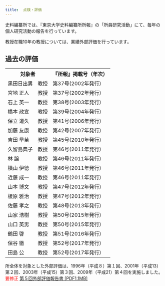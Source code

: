 ```yaml
---
title: 	点検・評価
---
```


史料編纂所では、『東京大学史料編纂所所報』の「所員研究活動」にて、毎年の個人研究活動の報告を行っています。

教授在職10年の教授については、業績外部評価を行っています。

<h2 class="h03">過去の評価</h2>

<table class="table02">
    <tbody>
    <tr>
        <th class="mtx" colspan="2">対象者</th>
        <th class="mtx">『所報』掲載号（年次）</th>
    </tr>
    <tr>
        <td class="mtx lead_cel">黒田日出男</td>
        <td class="mtx">教授</td>
        <td class="mtx">第37号(2002年発行）</td>
    </tr>
    <tr>
        <td class="mtx lead_cel">宮地 正人</td>
        <td class="mtx">教授</td>
        <td class="mtx">第37号(2002年発行）</td>
    </tr>
    <tr>
        <td class="mtx lead_cel">石上 英一</td>
        <td class="mtx">教授</td>
        <td class="mtx">第38号(2003年発行）</td>
    </tr>
    <tr>
        <td class="mtx lead_cel">橋本 政宣</td>
        <td class="mtx">教授</td>
        <td class="mtx">第39号(2004年発行）</td>
    </tr>
    <tr>
        <td class="mtx lead_cel">保立 道久</td>
        <td class="mtx">教授</td>
        <td class="mtx">第41号(2006年発行）</td>
    </tr>
    <tr>
        <td class="mtx lead_cel">加藤 友康</td>
        <td class="mtx">教授</td>
        <td class="mtx">第42号(2007年発行）</td>
    </tr>
    <tr>
        <td class="mtx lead_cel">吉田 早苗</td>
        <td class="mtx">教授</td>
        <td class="mtx">第45号(2010年発行）</td>
    </tr>
    <tr>
        <td class="mtx lead_cel">久留島典子</td>
        <td class="mtx">教授</td>
        <td class="mtx">第46号(2011年発行）</td>
    </tr>
    <tr>
        <td class="mtx lead_cel">林 譲</td>
        <td class="mtx">教授</td>
        <td class="mtx">第46号(2011年発行）</td>
    </tr>
    <tr>
        <td class="mtx lead_cel">横山 伊徳</td>
        <td class="mtx">教授</td>
        <td class="mtx">第46号(2011年発行）</td>
    </tr>
    <tr>
        <td class="mtx lead_cel">近藤 成一</td>
        <td class="mtx">教授</td>
        <td class="mtx">第46号(2011年発行）</td>
    </tr>
    <tr>
        <td class="mtx lead_cel">山本 博文</td>
        <td class="mtx">教授</td>
        <td class="mtx">第47号(2012年発行）</td>
    </tr>
    <tr>
        <td class="mtx lead_cel">榎原 雅治</td>
        <td class="mtx">教授</td>
        <td class="mtx">第47号(2012年発行）</td>
    </tr>
    <tr>
        <td class="mtx lead_cel">佐藤 孝之</td>
        <td class="mtx">教授</td>
        <td class="mtx">第48号(2013年発行）</td>
    </tr>
    <tr>
        <td class="mtx lead_cel">山家 浩樹</td>
        <td class="mtx">教授</td>
        <td class="mtx">第50号(2015年発行）</td>
    </tr>
    <tr>
        <td class="mtx lead_cel">山口 英男</td>
        <td class="mtx">教授</td>
        <td class="mtx">第50号(2015年発行）</td>
    </tr>
    <tr>
        <td class="mtx lead_cel">鶴田 啓</td>
        <td class="mtx">教授</td>
        <td class="mtx">第51号(2016年発行）</td>
    </tr>
    <tr>
        <td class="mtx lead_cel">保谷 徹</td>
        <td class="mtx">教授</td>
        <td class="mtx">第52号(2017年発行）</td>
    </tr>
    <tr>
        <td class="mtx lead_cel">田島 公</td>
        <td class="mtx">教授</td>
        <td class="mtx">第52号(2017年発行）</td>
    </tr>
    </tbody>
</table>

<p class="mtx mt-10">
    所全体を対象とした外部評価は、1996年（平成８）第１回、2001年（平成13）第２回、2003年（平成15）第３回、2009年（平成21）第４回を実施しました。<br />
    <span style="color: red">要修正</span>
    <a
    href="https://www.hi.u-tokyo.ac.jp/news/2018/2018gaibuhyouka.pdf"
    >第５回外部評価報告書 [PDF1.1MB]</a
    >
</p>